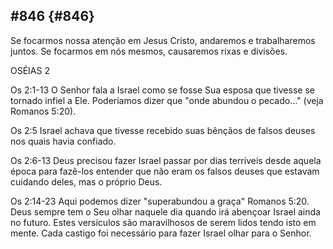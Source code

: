 ## #846 {#846}

Se focarmos nossa atenção em Jesus Cristo, andaremos e trabalharemos juntos. Se focarmos em nós mesmos, causaremos rixas e divisões.

OSÉIAS 2

Os 2:1-13 O Senhor fala a Israel como se fosse Sua esposa que tivesse se tornado infiel a Ele. Poderíamos dizer que &quot;onde abundou o pecado...&quot; (veja Romanos 5:20).

Os 2:5 Israel achava que tivesse recebido suas bênçãos de falsos deuses nos quais havia confiado.

Os 2:6-13 Deus precisou fazer Israel passar por dias terríveis desde aquela época para fazê-los entender que não eram os falsos deuses que estavam cuidando deles, mas o próprio Deus.

Os 2:14-23 Aqui podemos dizer &quot;superabundou a graça&quot; Romanos 5:20\. Deus sempre tem o Seu olhar naquele dia quando irá abençoar Israel ainda no futuro. Estes versículos são maravilhosos de serem lidos tendo isto em mente. Cada castigo foi necessário para fazer Israel olhar para o Senhor.